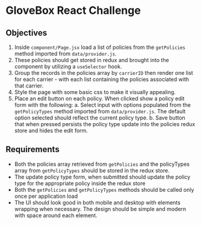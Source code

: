 # GloveBox React Challenge

## Objectives

1. Inside `component/Page.jsx` load a list of policies from the `getPolicies` method imported from `data/provider.js`.
2. These policies should get stored in redux and brought into the component by utilizing a `useSelector` hook.
3. Group the records in the policies array by `carrierID` then render one list for each carrier - with each list containing the policies associated with that carrier.
4. Style the page with some basic css to make it visually appealing.
5. Place an edit button on each policy. When clicked show a policy edit form with the following:
	a. Select input with options populated from the `getPolicyTypes` method imported from `data/provider.js`. The default option selected should reflect the current policy type.
	b. Save button that when pressed persists the policy type update into the policies redux store and hides the edit form.

## Requirements

- Both the policies array retrieved from `getPolicies` and the policyTypes array from `getPolicyTypes` should be stored in the redux store.
- The update policy type form, when submitted should update the policy type for the appropriate policy inside the redux store
- Both the `getPolicies` and `getPolicyTypes` methods should be called only once per application load
- The UI should look good in both mobile and desktop with elements wrapping when necessary. The design should be simple and modern with space around each element.